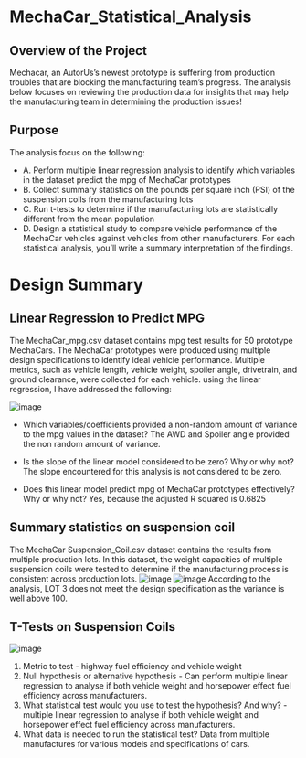 # MechaCar_Statistical_Analysis
## Overview of the Project
Mechacar, an AutorUs’s newest prototype is suffering from production troubles that are blocking the manufacturing team’s progress. The analysis below focuses on reviewing the production data for insights that may help the manufacturing team in determining the production issues!

## Purpose
The analysis focus on the following:
* A. Perform multiple linear regression analysis to identify which variables in the dataset predict the mpg of MechaCar prototypes
* B. Collect summary statistics on the pounds per square inch (PSI) of the suspension coils from the manufacturing lots
* C. Run t-tests to determine if the manufacturing lots are statistically different from the mean population
* D. Design a statistical study to compare vehicle performance of the MechaCar vehicles against vehicles from other manufacturers. For each statistical analysis, you’ll write a summary interpretation of the findings.

# Design Summary
## Linear Regression to Predict MPG
The MechaCar_mpg.csv dataset contains mpg test results for 50 prototype MechaCars. The MechaCar prototypes were produced using multiple design specifications to identify ideal vehicle performance. Multiple metrics, such as vehicle length, vehicle weight, spoiler angle, drivetrain, and ground clearance, were collected for each vehicle. using the linear regression, I have addressed the following:

![image](https://user-images.githubusercontent.com/92557075/153796666-d2e6c74b-67b5-4128-95d0-c7ea6880168e.png)

* Which variables/coefficients provided a non-random amount of variance to the mpg values in the dataset?
The AWD and Spoiler angle provided the non random amount of variance.

* Is the slope of the linear model considered to be zero? Why or why not?
The slope encountered for this analysis is not considered to be zero.
* Does this linear model predict mpg of MechaCar prototypes effectively? Why or why not?
Yes, because the adjusted R squared is 0.6825

## Summary statistics on suspension coil
The MechaCar Suspension_Coil.csv dataset contains the results from multiple production lots. In this dataset, the weight capacities of multiple suspension coils were tested to determine if the manufacturing process is consistent across production lots. 
![image](https://user-images.githubusercontent.com/92557075/153797188-cde6f96a-ab21-4a41-a3e0-451321a4e51e.png)
![image](https://user-images.githubusercontent.com/92557075/153797198-78ab1ab3-badc-443a-9f8a-fd30b7de1732.png)
According to the analysis, LOT 3 does not meet the design specification as the variance is well above 100. 

## T-Tests on Suspension Coils
![image](https://user-images.githubusercontent.com/92557075/153797362-ce8d4422-7875-436a-bf44-837d9ad55bbe.png)
1. Metric to test - highway fuel efficiency and vehicle weight
2. Null hypothesis or alternative hypothesis - Can perform multiple linear regression to analyse if both vehicle weight and horsepower effect fuel efficiency across manufacturers.
3. What statistical test would you use to test the hypothesis? And why? - multiple linear regression to analyse if both vehicle weight and horsepower effect fuel efficiency across manufacturers.
4. What data is needed to run the statistical test? Data from multiple manufactures for various models and specifications of cars. 
